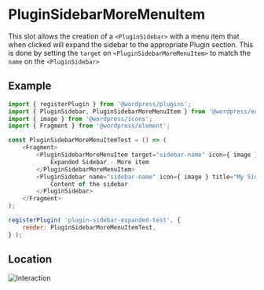 # PluginSidebarMoreMenuItem

This slot allows the creation of a `<PluginSidebar>` with a menu item that when clicked will expand the sidebar to the appropriate Plugin section.
This is done by setting the `target` on `<PluginSidebarMoreMenuItem>` to match the `name` on the `<PluginSidebar>`

## Example

```js
import { registerPlugin } from '@wordpress/plugins';
import { PluginSidebar, PluginSidebarMoreMenuItem } from '@wordpress/edit-post';
import { image } from '@wordpress/icons';
import { Fragment } from '@wordpress/element';

const PluginSidebarMoreMenuItemTest = () => (
	<Fragment>
		<PluginSidebarMoreMenuItem target="sidebar-name" icon={ image }>
			Expanded Sidebar - More item
		</PluginSidebarMoreMenuItem>
		<PluginSidebar name="sidebar-name" icon={ image } title="My Sidebar">
			Content of the sidebar
		</PluginSidebar>
	</Fragment>
);

registerPlugin( 'plugin-sidebar-expanded-test', {
	render: PluginSidebarMoreMenuItemTest,
} );
```

## Location

![Interaction](https://raw.githubusercontent.com/WordPress/gutenberg/HEAD/docs/assets/plugin-sidebar-more-menu-item.gif?raw=true)
